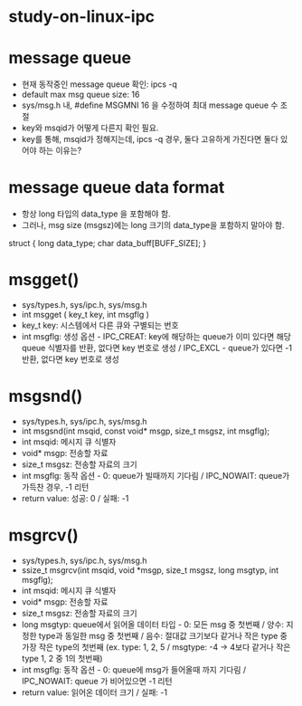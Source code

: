 # study-on-linux-ipc

# message queue
- 현재 동작중인 message queue 확인: ipcs -q
- default max msg queue size: 16
- sys/msg.h 내, #define MSGMNI 16 을 수정하여 최대 message queue 수 조절
- key와 msqid가 어떻게 다른지 확인 필요.
- key를 통해, msqid가 정해지는데, ipcs -q 경우, 둘다 고유하게 가진다면 둘다 있어야 하는 이유는?

# message queue data format
- 항상 long 타입의 data_type 을 포함해야 함.
- 그러나, msg size (msgsz)에는 long 크기의 data_type을 포함하지 말아야 함. 

struct {
   long data_type;
   char data_buff[BUFF_SIZE];
}

# msgget()
- sys/types.h, sys/ipc.h, sys/msg.h
- int msgget ( key_t key, int msgflg )
- key_t key: 시스템에서 다른 큐와 구별되는 번호
- int msgflg: 생성 옵션 - IPC_CREAT: key에 해당하는 queue가 이미 있다면 해당 queue 식별자를 반환, 없다면 key 번호로 생성  / IPC_EXCL - queue가 있다면 -1 반환, 없다면 key 번호로 생성



# msgsnd()

- sys/types.h, sys/ipc.h, sys/msg.h
- int msgsnd(int msqid, const void* msgp, size_t msgsz, int msgflg);
- int msqid: 메시지 큐 식별자
- void* msgp: 전송할 자료
- size_t msgsz: 전송할 자료의 크기
- int msgflg: 동작 옵션 - 0: queue가 빌때까지 기다림 / IPC_NOWAIT: queue가 가득찬 경우, -1 리턴
- return value: 성공: 0 / 실패: -1

# msgrcv()

- sys/types.h, sys/ipc.h, sys/msg.h
- ssize_t msgrcv(int msqid, void *msgp, size_t msgsz, long msgtyp, int msgflg);
- int msqid: 메시지 큐 식별자
- void* msgp: 전송할 자료
- size_t msgsz: 전송할 자료의 크기
- long msgtyp: queue에서 읽어올 데이터 타입 - 0: 모든 msg 중 첫번째 / 양수: 지정한 type과 동일한 msg 중 첫번째 / 음수: 절대값 크기보다 같거나 작은 type 중 가장 작은 type의 첫번째 (ex. type: 1, 2, 5 / msgtype: -4 -> 4보다 같거나 작은 type 1, 2 중 1의 첫번째)
- int msgflg: 동작 옵션 - 0: queue에 msg가 들어올때 까지 기다림 / IPC_NOWAIT: queue 가 비어있으면 -1 리턴
- return value: 읽어온 데이터 크기 / 실패: -1 


